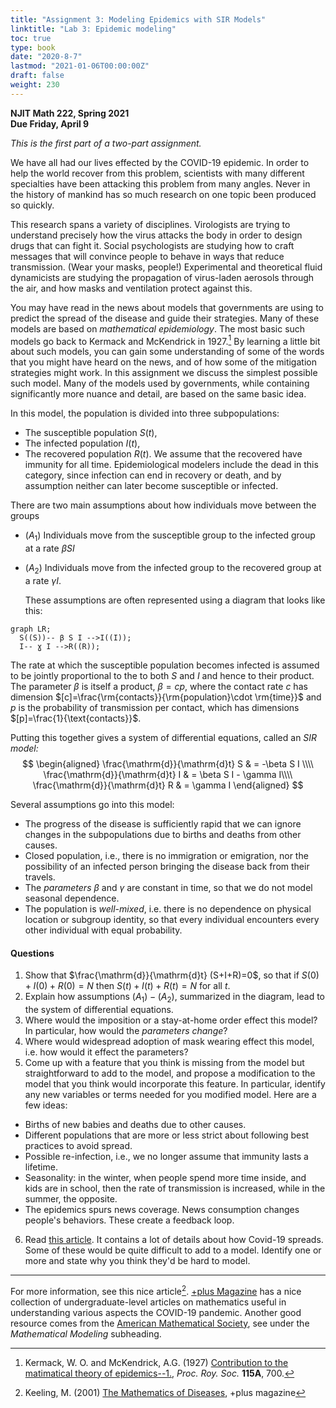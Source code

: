 ```yaml
---
title: "Assignment 3: Modeling Epidemics with SIR Models"
linktitle: "Lab 3: Epidemic modeling"
toc: true
type: book
date: "2020-8-7"
lastmod: "2021-01-06T00:00:00Z"
draft: false
weight: 230
---
```


__NJIT Math 222, Spring 2021__  
__Due Friday, April 9__

_This is the first part of a two-part assignment._ 

We have all had our lives effected by the COVID-19 epidemic. In order to help the world recover from this problem, scientists with many different specialties have been attacking this problem from many angles. Never in the history of mankind has so much research on one topic been produced so quickly. 

This research spans a variety of disciplines. Virologists are trying to understand precisely how the virus attacks the body in order to design drugs that can fight it. Social psychologists are studying how to craft messages that will convince people to behave in ways that reduce transmission. (Wear your masks, people!) Experimental and theoretical fluid dynamicists are studying the propagation of virus-laden aerosols through the air, and how masks and ventilation protect against this.

You may have read in the news about models that governments are using to predict the spread of the disease and guide their strategies. Many of these models are based on _mathematical epidemiology_. The most basic such models go back to Kermack and McKendrick in 1927.[^1] By learning a little bit about such models, you can gain some understanding of some of the words that you might have heard on the news, and of how some of the mitigation strategies might work. In this assignment we discuss the simplest possible such model. Many of the models used by governments, while containing significantly more nuance and detail, are based on the same basic idea.

In this model, the population is divided into three subpopulations:
* The susceptible population $S(t)$,
* The infected population $I(t)$,
* The recovered population $R(t)$. We assume that the recovered have immunity for all time. Epidemiological modelers include the dead in this category, since infection can end in recovery or death, and by assumption neither can later become susceptible or infected.

There are two main assumptions about how individuals move between the groups

* $(A_1)$ Individuals move from the susceptible group to the infected group at a rate $\beta S I$ 

* $(A_2)$ Individuals move from the infected group to the recovered group at a rate $\gamma I$. 

  These assumptions are often represented using a diagram that looks like this:

```mermaid
graph LR;
  S((S))-- β S I -->I((I));
  I-- ɣ I -->R((R));
```
The rate at which the susceptible population becomes infected is assumed to be jointly proportional to the  to both $S$ and $I$ and hence to their product. The parameter $\beta$ is itself a product, $\beta= c p$, where the contact rate $c$ has dimension $[c]=\frac{\rm{contacts}}{\rm{population}\cdot \rm{time}}$ and $p$ is the probability of transmission per contact, which has dimensions $[p]=\frac{1}{\text{contacts}}$.

Putting this together gives a system of differential equations, called an _SIR model:_
$$
\begin{aligned}
\frac{\mathrm{d}}{\mathrm{d}t} S & = -\beta S I \\\\
\frac{\mathrm{d}}{\mathrm{d}t} I & = \beta S I - \gamma I\\\\
\frac{\mathrm{d}}{\mathrm{d}t} R & = \gamma I
\end{aligned}
$$

Several assumptions go into this model:
* The progress of the disease is sufficiently rapid that we can ignore changes in the subpopulations due to births and deaths from other causes. 
* Closed population, i.e., there is no immigration or emigration, nor the possibility of an infected person bringing the disease back from their travels.
* The _parameters_ $\beta$ and $\gamma$ are constant in time, so that we do not model seasonal dependence.
* The population is _well-mixed_, i.e. there is no dependence on physical location or subgroup identity, so that every individual encounters every other individual with equal probability.

#### Questions

1. Show that $\frac{\mathrm{d}}{\mathrm{d}t} (S+I+R)=0$, so that if $S(0)+I(0)+R(0)=N$ then $S(t)+I(t)+R(t)=N$ for all $t$.
2. Explain how assumptions $(A_1)-(A_2)$, summarized in the diagram, lead to the system of differential equations.
3. Where would the imposition or a stay-at-home order effect this model? In particular, how would the _parameters change_?
4. Where would widespread adoption of mask wearing effect this model, i.e. how would it effect the parameters?
5. Come up with a feature that you think is missing from the model but straightforward to add to the model, and propose a modification to the model that you think would incorporate this feature. In particular, identify any new variables or terms needed for you modified model. Here are a few ideas:

* Births of new babies and deaths due to other causes.
* Different populations that are more or less strict about following best practices to avoid spread.
* Possible re-infection, i.e., we no longer assume that immunity lasts a lifetime.
* Seasonality: in the winter, when people spend more time inside, and kids are in school, then the rate of transmission is increased, while in the summer, the opposite.
* The epidemics spurs news coverage. News consumption changes people's behaviors. These create a feedback loop.

6. Read [this article](https://www.statnews.com/2020/12/14/portrait-of-the-coronavirus-at-1/). It contains a lot of details about how Covid-19 spreads. Some of these would be quite difficult to add to a model. Identify one or more and state why you think they'd be hard to model.

---
For more information, see this nice article[^2]. [+plus Magazine](https://plus.maths.org/content/tags/covid-19) has a nice collection of undergraduate-level articles on mathematics useful in understanding various aspects the COVID-19 pandemic. Another good resource comes from the [American Mathematical Society](http://www.ams.org/home/covid-19), see under the _Mathematical Modeling_ subheading.

[^1]: Kermack, W. O. and McKendrick, A.G. (1927) [Contribution to the matimatical theory of epidemics--1.](https://royalsocietypublishing.org/doi/10.1098/rspa.1927.0118), _Proc. Roy. Soc._ __115A__, 700.

[^2]: Keeling, M. (2001) [The Mathematics of Diseases](https://plus.maths.org/content/os/issue14/features/diseases/index), +plus magazine